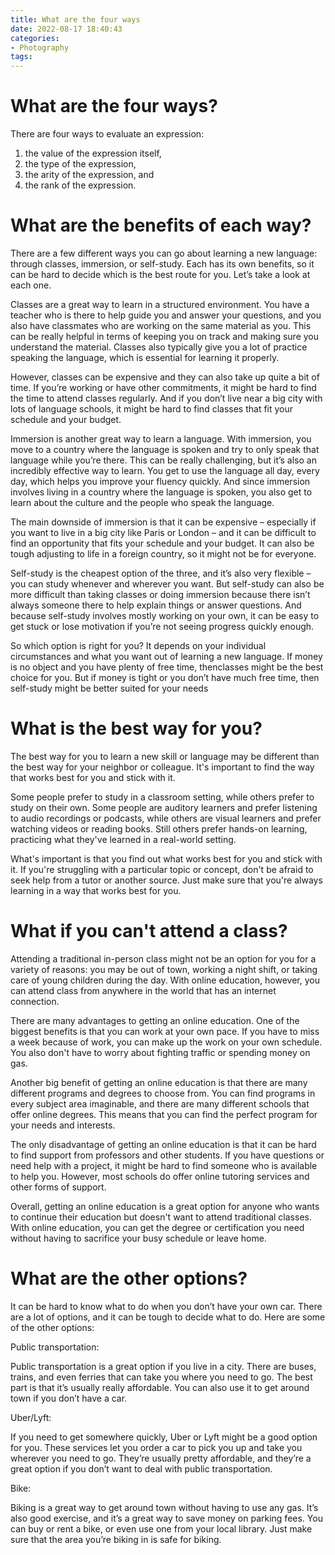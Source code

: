 ```yaml
---
title: What are the four ways
date: 2022-08-17 18:40:43
categories:
- Photography
tags:
---
```



#  What are the four ways?

There are four ways to evaluate an expression:

1. the value of the expression itself,
2. the type of the expression,
3. the arity of the expression, and
4. the rank of the expression.

#  What are the benefits of each way?

There are a few different ways you can go about learning a new language: through classes, immersion, or self-study. Each has its own benefits, so it can be hard to decide which is the best route for you. Let’s take a look at each one.

Classes are a great way to learn in a structured environment. You have a teacher who is there to help guide you and answer your questions, and you also have classmates who are working on the same material as you. This can be really helpful in terms of keeping you on track and making sure you understand the material. Classes also typically give you a lot of practice speaking the language, which is essential for learning it properly.

However, classes can be expensive and they can also take up quite a bit of time. If you’re working or have other commitments, it might be hard to find the time to attend classes regularly. And if you don’t live near a big city with lots of language schools, it might be hard to find classes that fit your schedule and your budget.

Immersion is another great way to learn a language. With immersion, you move to a country where the language is spoken and try to only speak that language while you’re there. This can be really challenging, but it’s also an incredibly effective way to learn. You get to use the language all day, every day, which helps you improve your fluency quickly. And since immersion involves living in a country where the language is spoken, you also get to learn about the culture and the people who speak the language.

The main downside of immersion is that it can be expensive – especially if you want to live in a big city like Paris or London – and it can be difficult to find an opportunity that fits your schedule and your budget. It can also be tough adjusting to life in a foreign country, so it might not be for everyone.

Self-study is the cheapest option of the three, and it’s also very flexible – you can study whenever and wherever you want. But self-study can also be more difficult than taking classes or doing immersion because there isn’t always someone there to help explain things or answer questions. And because self-study involves mostly working on your own, it can be easy to get stuck or lose motivation if you’re not seeing progress quickly enough.

So which option is right for you? It depends on your individual circumstances and what you want out of learning a new language. If money is no object and you have plenty of free time, thenclasses might be the best choice for you. But if money is tight or you don’t have much free time, then self-study might be better suited for your needs

#  What is the best way for you?

The best way for you to learn a new skill or language may be different than the best way for your neighbor or colleague. It's important to find the way that works best for you and stick with it.

Some people prefer to study in a classroom setting, while others prefer to study on their own. Some people are auditory learners and prefer listening to audio recordings or podcasts, while others are visual learners and prefer watching videos or reading books. Still others prefer hands-on learning, practicing what they've learned in a real-world setting.

What's important is that you find out what works best for you and stick with it. If you're struggling with a particular topic or concept, don't be afraid to seek help from a tutor or another source. Just make sure that you're always learning in a way that works best for you.

#  What if you can't attend a class?

Attending a traditional in-person class might not be an option for you for a variety of reasons: you may be out of town, working a night shift, or taking care of young children during the day. With online education, however, you can attend class from anywhere in the world that has an internet connection. 

There are many advantages to getting an online education. One of the biggest benefits is that you can work at your own pace. If you have to miss a week because of work, you can make up the work on your own schedule. You also don't have to worry about fighting traffic or spending money on gas. 

Another big benefit of getting an online education is that there are many different programs and degrees to choose from. You can find programs in every subject area imaginable, and there are many different schools that offer online degrees. This means that you can find the perfect program for your needs and interests. 

The only disadvantage of getting an online education is that it can be hard to find support from professors and other students. If you have questions or need help with a project, it might be hard to find someone who is available to help you. However, most schools do offer online tutoring services and other forms of support. 

Overall, getting an online education is a great option for anyone who wants to continue their education but doesn't want to attend traditional classes. With online education, you can get the degree or certification you need without having to sacrifice your busy schedule or leave home.

#  What are the other options?

It can be hard to know what to do when you don’t have your own car. There are a lot of options, and it can be tough to decide what to do. Here are some of the other options:

Public transportation:

Public transportation is a great option if you live in a city. There are buses, trains, and even ferries that can take you where you need to go. The best part is that it’s usually really affordable. You can also use it to get around town if you don’t have a car.

Uber/Lyft:

If you need to get somewhere quickly, Uber or Lyft might be a good option for you. These services let you order a car to pick you up and take you wherever you need to go. They’re usually pretty affordable, and they’re a great option if you don’t want to deal with public transportation.

Bike:

Biking is a great way to get around town without having to use any gas. It’s also good exercise, and it’s a great way to save money on parking fees. You can buy or rent a bike, or even use one from your local library. Just make sure that the area you’re biking in is safe for biking.